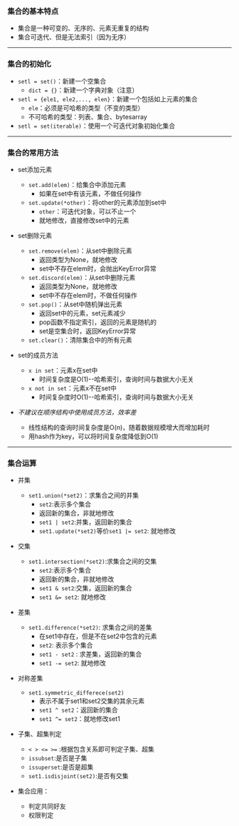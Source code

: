 ### 集合的基本特点
- 集合是一种可变的、无序的、元素无重复的结构
- 集合可迭代、但是无法索引（因为无序）

***
### 集合的初始化
- `setl = set()`：新建一个空集合
    - `dict = {}`：新建一个字典对象（注意）
- `setl = {ele1, ele2,..., elen}`：新建一个包括如上元素的集合
    - `ele`：必须是可哈希的类型（不变的类型）
    - 不可哈希的类型：列表、集合、bytesarray
- `setl = set(iterable)`：使用一个可迭代对象初始化集合

***
### 集合的常用方法
- set添加元素
    - `set.add(elem)`：给集合中添加元素
        - 如果在set中有该元素，不做任何操作
    - `set.update(*other)`：将other的元素添加到set中
        - `other`：可迭代对象，可以不止一个
        - 就地修改，直接修改set中的元素
- set删除元素
    - `set.remove(elem)`：从set中删除元素
        - 返回类型为None，就地修改
        - set中不存在elem时，会抛出KeyError异常
    - `set.discord(elem)`：从set中删除元素
        - 返回类型为None，就地修改
        - set中不存在elem时，不做任何操作
    - `set.pop()`：从set中随机弹出元素
        - 返回set中的元素，set元素减少
        - pop函数不指定索引，返回的元素是随机的
        - set是空集合时，返回KeyError异常
    - `set.clear()`：清除集合中的所有元素
- set的成员方法
    - `x in set`：元素x在set中
        - 时间复杂度是O(1)--哈希索引，查询时间与数据大小无关
    - `x not in set`：元素x不在set中
        - 时间复杂度时O(1)--哈希索引，查询时间与数据大小无关
        
- *不建议在顺序结构中使用成员方法，效率差*
    - 线性结构的查询时间复杂度是O(n)，随着数据规模增大而增加耗时
    - 用hash作为key，可以将时间复杂度降低到O(1)

***
### 集合运算
- 并集
    - `set1.union(*set2)`：求集合之间的并集
        - `set2`:表示多个集合
        - 返回新的集合，非就地修改
        - `set1 | set2`:并集，返回新的集合
        - `set1.update(*set2)`等价`set1 |= set2`: 就地修改
- 交集
    - `set1.intersection(*set2)`:求集合之间的交集
        - `set2`:表示多个集合
        - 返回新的集合，非就地修改
        - `set1 & set2`:交集，返回新的集合
        - `set1 &= set2`: 就地修改
- 差集
    - `set1.difference(*set2)`: 求集合之间的差集
        - 在set1中存在，但是不在set2中包含的元素
        - `set2`: 表示多个集合
        - `set1 - set2` : 求差集，返回新的集合
        - `set1 -= set2`: 就地修改
- 对称差集
    - `set1.symmetric_differece(set2)`
        - 表示不属于set1和set2交集的其余元素
        - `set1 ^ set2`：返回新的集合
        - `set1 ^= set2`：就地修改set1
- 子集、超集判定
    - `< > <= >=` :根据包含关系即可判定子集、超集
    - `issubset`:是否是子集
    - `issuperset`:是否是超集
    - `set1.isdisjoint(set2)`:是否有交集

- 集合应用：
    - 判定共同好友
    - 权限判定